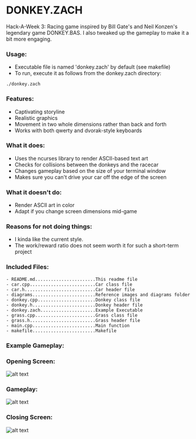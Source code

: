 # DONKEY.ZACH
Hack-A-Week 3: Racing game inspired by Bill Gate's and Neil Konzen's 
legendary game DONKEY.BAS. I also tweaked up the gameplay to make it a bit more
engaging.

### Usage:
- Executable file is named 'donkey.zach' by default (see makefile)
- To run, execute it as follows from the donkey.zach directory:

`./donkey.zach`

### Features:
- Captivating storyline
- Realistic graphics
- Movement in two whole dimensions rather than back and forth
- Works with both qwerty and dvorak-style keyboards

### What it does:
- Uses the ncurses library to render ASCII-based text art
- Checks for collisions between the donkeys and the racecar
- Changes gameplay based on the size of your terminal window
- Makes sure you can't drive your car off the edge of the screen

### What it doesn't do:
- Render ASCII art in color
- Adapt if you change screen dimensions mid-game

### Reasons for not doing things:
- I kinda like the current style. 
- The work/reward ratio does not seem worth it for such a short-term project

### Included Files:
```
- README.md.......................This readme file
- car.cpp.........................Car class file
- car.h...........................Car header file
- diagrams........................Reference images and diagrams folder
- donkey.cpp......................Donkey class file
- donkey.h........................Donkey header file
- donkey.zach.....................Example Executable
- grass.cpp.......................Grass class file
- grass.h.........................Grass header file
- main.cpp........................Main function
- makefile........................Makefile
```

### Example Gameplay:

### Opening Screen:

![alt text](https://github.com/ztaira14/bleep/blob/master/diagrams/openingscreen.png "Opening Screen")

### Gameplay:

![alt text](https://github.com/ztaira14/bleep/blob/master/diagrams/gameplay.png "Gameplay")

### Closing Screen:

![alt text](https://github.com/ztaira14/bleep/blob/master/diagrams/closingscreen.png "Closing Screen")
